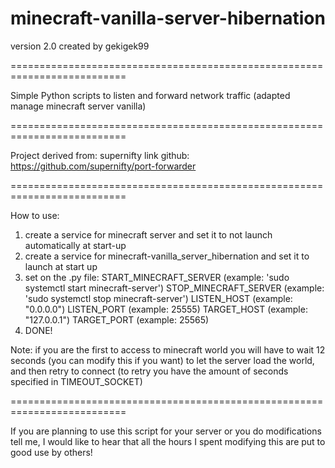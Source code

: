 # minecraft-vanilla-server-hibernation
version 2.0
created by gekigek99

==========================================================================

Simple Python scripts to listen and forward network traffic (adapted manage minecraft server vanilla)

==========================================================================

Project derived from:	supernifty
link github:		https://github.com/supernifty/port-forwarder

==========================================================================

How to use:
1) create a service for minecraft server and set it to not launch automatically at start-up
2) create a service for minecraft-vanilla_server_hibernation and set it to launch at start up
3) set on the .py file:
			START_MINECRAFT_SERVER	(example: 'sudo systemctl start minecraft-server')
			STOP_MINECRAFT_SERVER	(example: 'sudo systemctl stop minecraft-server')
			LISTEN_HOST		(example: "0.0.0.0")
			LISTEN_PORT		(example: 25555)
			TARGET_HOST		(example: "127.0.0.1")
			TARGET_PORT		(example: 25565)
4) DONE!

Note:	if you are the first to access to minecraft world you will have to wait 12 seconds
			(you can modify this if you want) to let the server load the world, and then retry to connect
			(to retry you have the amount of seconds specified in TIMEOUT_SOCKET)

==========================================================================

If you are planning to use this script for your server or you do modifications tell me, I would like to hear 
that all the hours I spent modifying this are put to good use by others!

